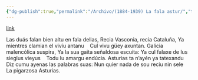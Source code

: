 ```yaml
---
{"dg-publish":true,"permalink":"/Archivo/(1884-1939) La fala astur/","tags":["#Siglo_19","occidental","escrito","Valdés","Padre_Galo","poema"]}
---
```


[link](http://www.araz.net/escritores/fercoron.htm)

Las duás falan bien altu en fala dellas,
Recia Vasconia, recia Cataluña,
Ya mientres clamian el vivíu antanu
   Cul vivu güey axuntan.
Galicia malencólica suspira,
Ya la sua gaita señaldosa escuita:
Ya cul falaxe de lus sieglus vieyus
   Todu lu amargu endúcia.
Asturias ta n’ayén ya tatexandu
Diz cumu ayenas las palabras suas:
Nun quier nada de sou reciu nin sele
   La pigarzosa Asturias.